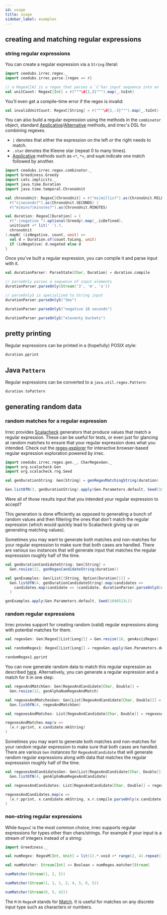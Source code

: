 ```yaml
---
id: usage
title: usage
sidebar_label: examples
---
```


## creating and matching regular expressions

### string regular expressions

You can create a regular expression via a `String` literal:

```scala mdoc:silent
import ceedubs.irrec.regex._
import ceedubs.irrec.parse.{regex => r}

// a RegexC[A] is a regex that parses a `C`har input sequence into an `A` result
val unitCount: RegexC[Int] = r("""\d{1,3}""").map(_.toInt)
```

You'll even get a compile-time error if the regex is invalid:

```scala mdoc:fail
val invalidUnitCount: RegexC[String] = r("""\d{1,-3}""").map(_.toInt)
```

You can also build a regular expression using the methods in the
`combinator` object, standard [Applicative][Applicative]/[Alternative][Alternative] methods, and irrec's DSL for combining regexes.

* `|` denotes that either the expression on the left _or_ the right needs to match.
* `.star` denotes the Kleene star (repeat 0 to many times).
* [Applicative][Applicative] methods such as `<*`, `*>`, and `mapN` indicate one match followed by another.

```scala mdoc:silent
import ceedubs.irrec.regex.combinator._
import Greediness.Greedy
import cats.implicits._
import java.time.Duration
import java.time.temporal.ChronoUnit

val chronoUnit: RegexC[ChronoUnit] = r("ms|millis?").as(ChronoUnit.MILLIS) |
  r("s|seconds?").as(ChronoUnit.SECONDS) |
  r("m|mins?|minutes?").as(ChronoUnit.MINUTES)

val duration: RegexC[Duration] = (
  r("-|negative ").optional(Greedy).map(_.isDefined),
  unitCount <* lit(' ').?,
  chronoUnit
).mapN{ (isNegative, count, unit) =>
  val d = Duration.of(count.toLong, unit)
  if (isNegative) d.negated else d
}
```

Once you've built a regular expression, you can compile it and parse input with it.

```scala mdoc:silent
val durationParser: ParseState[Char, Duration] = duration.compile
```

```scala mdoc
// parseOnly parses a sequence of input elements
durationParser.parseOnly(Stream('3', 'm', 's'))

// parseOnlyS is specialized to String input
durationParser.parseOnlyS("3ms")

durationParser.parseOnlyS("negative 10 seconds")

durationParser.parseOnlyS("eleventy buckets")
```

## pretty printing

Regular expressions can be printed in a (hopefully) POSIX style:

```scala mdoc
duration.pprint
```

## Java `Pattern`

Regular expressions can be converted to a `java.util.regex.Pattern`:

```scala mdoc
duration.toPattern
```

## generating random data

### random matches for a regular expression

Irrec provides [Scalacheck](https://www.scalacheck.org/) generators that produce values that match a regular expression. These can be useful for tests, or even just for glancing at random matches to ensure that your regular expression does what you intended. Check out the [regex-explorer](regex-explorer.md) for interactive browser-based regular expression exploration powered by irrec.

```scala mdoc:silent
import ceedubs.irrec.regex.gen._, CharRegexGen._
import org.scalacheck.Gen
import org.scalacheck.rng.Seed

val genDurationString: Gen[String] = genRegexMatchingString(duration)
```

```scala mdoc
Gen.listOfN(3, genDurationString).apply(Gen.Parameters.default, Seed(1046531L))
```

Were all of those results input that you intended your regular expression to accept?

This generation is done efficiently as opposed to generating a bunch of random values and then filtering the ones that don't match the regular expression (which would quickly lead to Scalacheck giving up on generating matching values).

Sometimes you may want to generate both matches and non-matches for your regular expression to make sure that both cases are handled. There are various `Gen` instances that will generate input that matches the regular expresssion roughly half of the time.

```scala mdoc:silent
val genDurationCandidateString: Gen[String] =
  Gen.resize(12, genRegexCandidateString(duration))

val genExamples: Gen[List[(String, Option[Duration])]] =
  Gen.listOfN(4, genDurationCandidateString).map(candidates =>
    candidates.map(candidate => (candidate, durationParser.parseOnlyS(candidate)))
  )
```

```scala mdoc
genExamples.apply(Gen.Parameters.default, Seed(1046513L))
```

### random regular expressions

Irrec provies support for creating random (valid) regular expressions along with potential matches for them.

```scala mdoc:silent
val regexGen: Gen[RegexC[List[Long]]] = Gen.resize(16, genAsciiRegex)

val randomRegex1: RegexC[List[Long]] = regexGen.apply(Gen.Parameters.default, Seed(10570573L)).get
```

```scala mdoc
randomRegex1.pprint
```

You can now generate random data to match this regular expression as described [here](#random-matches-for-a-regular-expression). Alternatively, you can generate a regular expression and a match for it in one step:

```scala mdoc:silent
val regexAndMatchGen: Gen[RegexAndCandidate[Char, Double]] =
  Gen.resize(12, genAlphaNumRegexAndMatch)

val regexesAndMatchesGen: Gen[List[RegexAndCandidate[Char, Double]]] =
  Gen.listOfN(4, regexAndMatchGen)

val regexesAndMatches: List[RegexAndCandidate[Char, Double]] = regexesAndMatchesGen.apply(Gen.Parameters.default.withSize(30), Seed(105769L)).get
```

```scala mdoc
regexesAndMatches.map(x =>
  (x.r.pprint, x.candidate.mkString)
)
```

Sometimes you may want to generate both matches and non-matches for your random regular expression to make sure that both cases are handled. There are various `Gen` instances for `RegexAndCandidate` that will generate random regular expressions along with data that matches the regular expresssion roughly half of the time.

```scala mdoc:silent
val regexesAndCandidatesGen: Gen[List[RegexAndCandidate[Char, Double]]] =
  Gen.listOfN(4, genAlphaNumRegexAndCandidate)

val regexesAndCandidates: List[RegexAndCandidate[Char, Double]] = regexesAndCandidatesGen.apply(Gen.Parameters.default.withSize(15), Seed(105361L)).get
```

```scala mdoc
regexesAndCandidates.map(x =>
  (x.r.pprint, x.candidate.mkString, x.r.compile.parseOnly(x.candidate))
)
```

### non-string regular expressions

While `RegexC` is the most common choice, irrec supports regular expressions for types other than chars/strings. For example if your input is a stream of integers instead of a string:


```scala mdoc:silent
import Greediness._

val numRegex: RegexM[Int, Unit] = lit(1).*.void <* range(2, 4).repeat(1, Some(3), Greedy) <* oneOf(5, 6).oneOrMore(Greedy)

val numMatcher: Stream[Int] => Boolean = numRegex.matcher[Stream]
```

```scala mdoc
numMatcher(Stream(1, 2, 5))

numMatcher(Stream(1, 1, 1, 2, 4, 5, 6, 5))

numMatcher(Stream(0, 5, 42))
```

The `M` in `RegexM` stands for [Match](https://ceedubs.github.io/irrec/api/ceedubs/irrec/regex/Match.html). It is useful for matches on any discrete input type such as characters or numbers.

[Applicative]: https://typelevel.org/cats/typeclasses/applicative.html
[Alternative]: https://typelevel.org/cats/typeclasses/alternative.html
